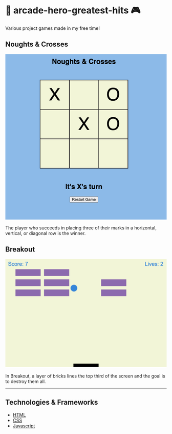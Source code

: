 # 👾 arcade-hero-greatest-hits 🎮

Various project games made in my free time!

## Noughts & Crosses

![noughts-crosses-demo](./README/noughts-crosses-demo.png)

The player who succeeds in placing three of their marks in a horizontal, vertical, or diagonal row is the winner.

## Breakout

![breakout-demo](./README/breakout-demo.png)

In Breakout, a layer of bricks lines the top third of the screen and the goal is to destroy them all.

---

## Technologies & Frameworks

- [HTML]()
- [CSS]()
- [Javascript]()
